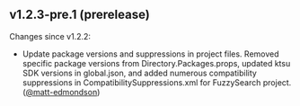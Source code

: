 ## v1.2.3-pre.1 (prerelease)

Changes since v1.2.2:

- Update package versions and suppressions in project files. Removed specific package versions from Directory.Packages.props, updated ktsu SDK versions in global.json, and added numerous compatibility suppressions in CompatibilitySuppressions.xml for FuzzySearch project. ([@matt-edmondson](https://github.com/matt-edmondson))
